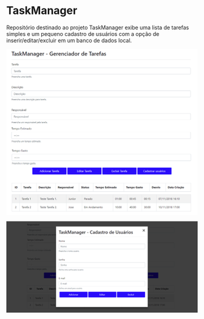 # TaskManager
Repositório destinado ao projeto TaskManager exibe uma lista de tarefas simples e um pequeno cadastro de usuários com a opção de inserir/editar/excluir em um banco de dados local.

![](images/Figura-01.png?raw=true)

![](images/Figura-02.png?raw=true)
